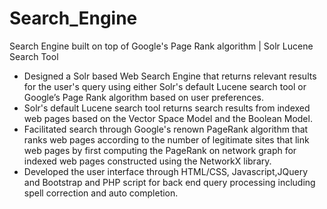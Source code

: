 # Search_Engine
Search Engine built on top of Google's Page Rank algorithm | Solr Lucene Search Tool

- Designed a Solr based Web Search Engine that returns relevant results for the user's query using either Solr's default Lucene search tool or Google’s Page Rank algorithm based on user preferences. 
- Solr's default Lucene search tool returns search results from indexed web pages based on the Vector Space Model and the Boolean Model. 
- Facilitated search through Google's renown PageRank algorithm that ranks web pages according to the number of legitimate sites that link web pages by first computing the PageRank on network graph for indexed web pages constructed using the NetworkX library.
- Developed the user interface through HTML/CSS, Javascript,JQuery and Bootstrap and PHP script for back end query processing including spell correction and auto completion.
